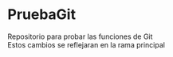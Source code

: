 # PruebaGit
Repositorio para probar las funciones de Git\
Estos cambios se reflejaran en la rama principal

